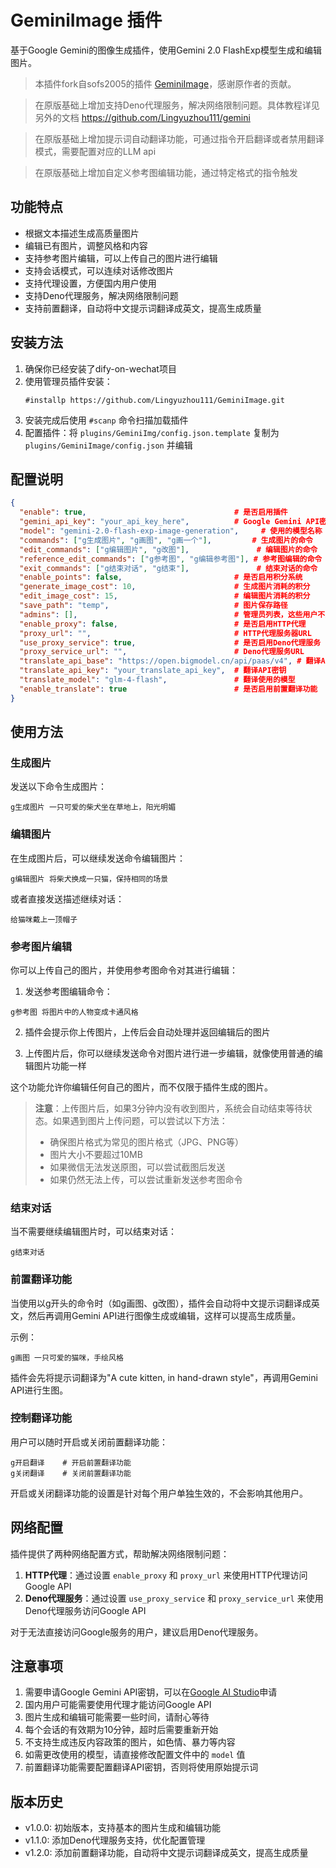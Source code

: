 # GeminiImage 插件

基于Google Gemini的图像生成插件，使用Gemini 2.0 FlashExp模型生成和编辑图片。

> 本插件fork自sofs2005的插件 [GeminiImage](https://github.com/sofs2005/GeminiImg)，感谢原作者的贡献。

> 在原版基础上增加支持Deno代理服务，解决网络限制问题。具体教程详见另外的文档 https://github.com/Lingyuzhou111/gemini

> 在原版基础上增加提示词自动翻译功能，可通过指令开启翻译或者禁用翻译模式，需要配置对应的LLM api

> 在原版基础上增加自定义参考图编辑功能，通过特定格式的指令触发

## 功能特点

- 根据文本描述生成高质量图片
- 编辑已有图片，调整风格和内容
- 支持参考图片编辑，可以上传自己的图片进行编辑
- 支持会话模式，可以连续对话修改图片
- 支持代理设置，方便国内用户使用
- 支持Deno代理服务，解决网络限制问题
- 支持前置翻译，自动将中文提示词翻译成英文，提高生成质量

## 安装方法

1. 确保你已经安装了dify-on-wechat项目
2. 使用管理员插件安装：
   ```
   #installp https://github.com/Lingyuzhou111/GeminiImage.git
   ```
3. 安装完成后使用 `#scanp` 命令扫描加载插件
4. 配置插件：将 `plugins/GeminiImg/config.json.template` 复制为 `plugins/GeminiImage/config.json` 并编辑

## 配置说明

```json
{
  "enable": true,                                 # 是否启用插件
  "gemini_api_key": "your_api_key_here",          # Google Gemini API密钥
  "model": "gemini-2.0-flash-exp-image-generation",     # 使用的模型名称
  "commands": ["g生成图片", "g画图", "g画一个"],         # 生成图片的命令
  "edit_commands": ["g编辑图片", "g改图"],               # 编辑图片的命令
  "reference_edit_commands": ["g参考图", "g编辑参考图"], # 参考图编辑的命令
  "exit_commands": ["g结束对话", "g结束"],               # 结束对话的命令
  "enable_points": false,                         # 是否启用积分系统
  "generate_image_cost": 10,                      # 生成图片消耗的积分
  "edit_image_cost": 15,                          # 编辑图片消耗的积分
  "save_path": "temp",                            # 图片保存路径
  "admins": [],                                   # 管理员列表，这些用户不受积分限制
  "enable_proxy": false,                          # 是否启用HTTP代理
  "proxy_url": "",                                # HTTP代理服务器URL
  "use_proxy_service": true,                      # 是否启用Deno代理服务
  "proxy_service_url": "",                        # Deno代理服务URL
  "translate_api_base": "https://open.bigmodel.cn/api/paas/v4", # 翻译API基础URL
  "translate_api_key": "your_translate_api_key",  # 翻译API密钥
  "translate_model": "glm-4-flash",               # 翻译使用的模型
  "enable_translate": true                        # 是否启用前置翻译功能
}
```

## 使用方法

### 生成图片

发送以下命令生成图片：
```
g生成图片 一只可爱的柴犬坐在草地上，阳光明媚
```

### 编辑图片

在生成图片后，可以继续发送命令编辑图片：
```
g编辑图片 将柴犬换成一只猫，保持相同的场景
```

或者直接发送描述继续对话：
```
给猫咪戴上一顶帽子
```

### 参考图片编辑

你可以上传自己的图片，并使用参考图命令对其进行编辑：

1. 发送参考图编辑命令：
```
g参考图 将图片中的人物变成卡通风格
```

2. 插件会提示你上传图片，上传后会自动处理并返回编辑后的图片

3. 上传图片后，你可以继续发送命令对图片进行进一步编辑，就像使用普通的编辑图片功能一样

这个功能允许你编辑任何自己的图片，而不仅限于插件生成的图片。

> **注意**：上传图片后，如果3分钟内没有收到图片，系统会自动结束等待状态。如果遇到图片上传问题，可以尝试以下方法：
> - 确保图片格式为常见的图片格式（JPG、PNG等）
> - 图片大小不要超过10MB
> - 如果微信无法发送原图，可以尝试截图后发送
> - 如果仍然无法上传，可以尝试重新发送参考图命令

### 结束对话

当不需要继续编辑图片时，可以结束对话：
```
g结束对话
```

### 前置翻译功能

当使用以g开头的命令时（如g画图、g改图），插件会自动将中文提示词翻译成英文，然后再调用Gemini API进行图像生成或编辑，这样可以提高生成质量。

示例：
```
g画图 一只可爱的猫咪，手绘风格
```
插件会先将提示词翻译为"A cute kitten, in hand-drawn style"，再调用Gemini API进行生图。

### 控制翻译功能

用户可以随时开启或关闭前置翻译功能：

```
g开启翻译    # 开启前置翻译功能
g关闭翻译    # 关闭前置翻译功能
```

开启或关闭翻译功能的设置是针对每个用户单独生效的，不会影响其他用户。

## 网络配置

插件提供了两种网络配置方式，帮助解决网络限制问题：

1. **HTTP代理**：通过设置 `enable_proxy` 和 `proxy_url` 来使用HTTP代理访问Google API
2. **Deno代理服务**：通过设置 `use_proxy_service` 和 `proxy_service_url` 来使用Deno代理服务访问Google API

对于无法直接访问Google服务的用户，建议启用Deno代理服务。

## 注意事项

1. 需要申请Google Gemini API密钥，可以在[Google AI Studio](https://aistudio.google.com/)申请
2. 国内用户可能需要使用代理才能访问Google API
3. 图片生成和编辑可能需要一些时间，请耐心等待
4. 每个会话的有效期为10分钟，超时后需要重新开始
5. 不支持生成违反内容政策的图片，如色情、暴力等内容
6. 如需更改使用的模型，请直接修改配置文件中的 `model` 值
7. 前置翻译功能需要配置翻译API密钥，否则将使用原始提示词

## 版本历史

- v1.0.0: 初始版本，支持基本的图片生成和编辑功能
- v1.1.0: 添加Deno代理服务支持，优化配置管理
- v1.2.0: 添加前置翻译功能，自动将中文提示词翻译成英文，提高生成质量
